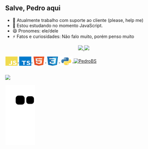 ## Salve, Pedro aqui


- 🔭 Atualmente trabalho com suporte ao cliente (please, help me)
- 🌱 Estou estudando no momento JavaScript.
- 😄 Pronomes: ele/dele
- ⚡ Fatos e curiosidades: Não falo muito, porém penso muito

<div align="center">
  <a href="https://github.com/PedroJuri">
  <img height="180em" src="https://github-readme-stats.vercel.app/api?username=PedroJuri&show_icons=true&theme=radical&include_all_commits=true&count_private=true"/>
  <img height="180em" src="https://github-readme-stats.vercel.app/api/top-langs/?username=PedroJuri&layout=compact&langs_count=7&theme=midnight-purple"/>
</div>
  
<div style="display: inline_block"><br>
  <img align="center" alt="PedroJS" height="30" width="40" src="https://raw.githubusercontent.com/devicons/devicon/master/icons/javascript/javascript-plain.svg">
  <img align="center" alt="PedroTS" height="30" width="40" src="https://raw.githubusercontent.com/devicons/devicon/master/icons/typescript/typescript-plain.svg">
  <img align="center" alt="PedroNonCode" height="30" width="40" src="https://raw.githubusercontent.com/devicons/devicon/master/icons/html5/html5-original.svg">
  <img align="center" alt="PedroStyle" height="30" width="40" src="https://raw.githubusercontent.com/devicons/devicon/master/icons/css3/css3-original.svg">
  <img align="center" alt="PedroPy" height="30" width="40" src="https://raw.githubusercontent.com/devicons/devicon/master/icons/python/python-original.svg">
  <img align="center" alt="PedroBS" height="30" width="40" src="https://cdn.jsdelivr.net/gh/devicons/devicon/icons/bootstrap/bootstrap-plain.svg">
</div>
  
  ##
  
<div>
  <a href="https://instagram.com/21.ph__" target="_blank"><img src="https://img.shields.io/badge/-Instagram-%23E4405F?style=for-the-badge&logo=instagram&logoColor=white" target="_blank"></a>
</div>
  
  ![Snake animation](https://github.com/PedroJuri/PedroJuri/blob/output/github-contribution-grid-snake.svg)
